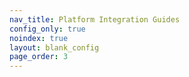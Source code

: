 ```yaml
---
nav_title: Platform Integration Guides
config_only: true
noindex: true
layout: blank_config
page_order: 3
---
```

